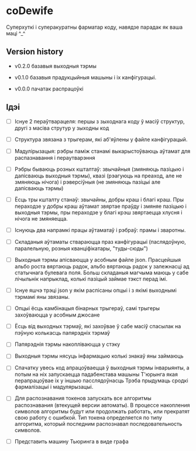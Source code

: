 # coDewife
Суперхуткі і суперакуратны фарматар коду, навядзе парадак як ваша маці ^_^

## Version history

* v0.2.0 базавыя выходныя тэрмы

* v0.1.0 базавыя прадукцыйныя машыны і іх канфігурацыі.

* v0.0.0 пачатак распрацоўкі

## Ідэі

- [ ] Існуе 2 пераўтварацеля: першы з зыходнага коду ў масіў структур, другі з масіва струтур у зыходны код

- [ ] Структура звязана з трыгерам, які аб'яўлены у файле канфігурацый.

- [ ] Мадулірызацыя: рэбры паміж станамі выкарыстоўваюць аўтамат для распазнавання і пераутварэння

- [ ] Рэбры бываюць розных кшталтаў: звычайныя (змяняюць пазіцыю і дапісваюць выходныя тэрмы), квазі (рэагуюць на преаход, 
але не змяняюць нічога) і рэверсіўныя (не змяняюць пазіцыі але дапісваюць тэрмы)

- [ ] Ёсць тры кшталту станаў: звычайны, добры краш і благі краш. Пры пераходзе у добры краш аўтамат звяртае праўду і змяняе
пазіцыю і выходныя тэрмы, пры пераходзе у благі крэш звяртаецца хлусня і нічога не змяняецца.

- [ ] Існуюць два напрамкі працы аўтаматаў і рэбраў: прамы і зваротны.

- [ ] Складаныя аўтаматы ствараюцца праз канфігурацыі (паслядоўную, паралельную, розныя кванціфікатары, "туды-сюды")

- [ ] Выходныя тэрмы апісваюцца у асобным файле json. Прасцейшыя альбо роста вяртаюць радок, альбо вяртаюць радок у залежнасці ад статычнага булевага поля. Больш складаныя магчыма маюць у сабе лічыльнік напрыклад, колькі пазіцый займае тэкст перад імі.

- [ ] Існуе яшчэ трэці json у якім распісаны опцыі і з якімі выходнымі тэрмамі яны звязаны.
 
- [ ] Опцыі ёсць камбінацыя бінарных трыгераў, самі трыгеры захоўваюцца у асобным джосане

- [ ] Ёсць від выходных тэрмаў, які захоўвае ў сабе масіў спасылак на пэўную колькасць папярэдніх тэрмаў
 
- [ ] Папярэднія тэрмы накопліваюцца у стэку

- [ ] Выходныя тэрмы нясуць інфармацыю колькі знакаў яны займаюць

- [ ] Спачатку увесь код апрацоўваецца ў выходныя тэрмы інварыянты, а потым на ніх запускаецца падабенстава машыны Т'юрынга якая перапрацоўвае іх у іншыю пасслядоўнасць Трэба прыдумаць сродкі фармалізацыі і мадулярызацыі.

- [ ] Для распознавания токенов запускать все алгоритмы распознавания (втекущей версии автоматы). В процессе накопления символов алгоритмы будут или продолжать работать, или прекратят свою работу с ошибкой. Тип токена определяется по типу алгоритма, который последним распознавал последовательность символов.

- [ ] Представить машину Тьюринга в виде графа
